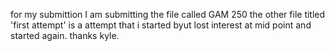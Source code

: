 for my submittion I am submitting the file called GAM 250
the other file titled 'first attempt' is a attempt that i started byut lost interest at mid point and started again. thanks kyle.
